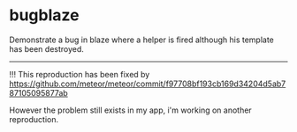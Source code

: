 bugblaze
========

Demonstrate a bug in blaze where a helper is fired although his template has been destroyed.

----
!!! 
This reproduction has been fixed by https://github.com/meteor/meteor/commit/f97708bf193cb169d34204d5ab787105095877ab

However the problem still exists in my app, i'm working on another reproduction.


